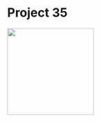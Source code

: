 # Project 35

<img src="[https://thehappypuppysite.com/wp-content/uploads/2017/10/Cute-Dog-Names-HP-long.jpg](https://github.com/salahkhenfer/AIJO/blob/main/images/ai_strategy_and_implementation_plan-_final%20(2)-068.jpg?raw=true)https://github.com/salahkhenfer/AIJO/blob/main/images/ai_strategy_and_implementation_plan-_final%20(2)-068.jpg?raw=true" width="200">
